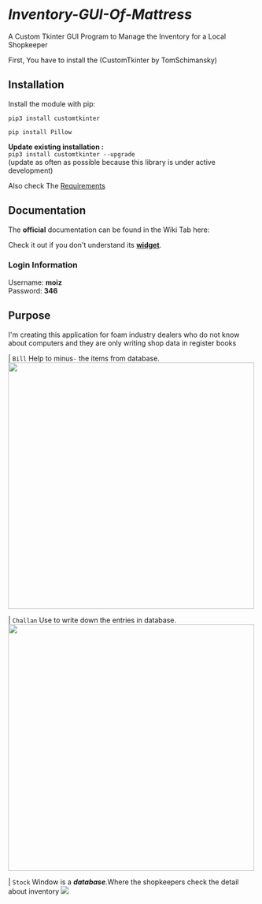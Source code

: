 # *Inventory-GUI-Of-Mattress*
A Custom Tkinter GUI Program to Manage the Inventory for a Local Shopkeeper

First, You have to install the (CustomTkinter by TomSchimansky)
## Installation
Install the module with pip:
```
pip3 install customtkinter

pip install Pillow
```

**Update existing installation :**  
```pip3 install customtkinter --upgrade```\
(update as often as possible because this library is under active development)

Also check The [Requirements](requirement.txt)

## Documentation
The **official** documentation can be found in the Wiki Tab here:

Check it out if you don't understand its **[widget](https://github.com/TomSchimansky/CustomTkinter/wiki)**.


### Login Information
Username: **moiz**  
Password: **346**

## Purpose
I'm creating this application for foam industry dealers who do not know about computers and they are only writing shop data in  register books

| `Bill` Help to minus`-` the items from database.
<img src="logo/bill.png" width="500"/>

| `Challan` Use to write down the entries in database.
<img src="logo/challan.png" width="500"/>

| `Stock` Window is a ***database***.Where the shopkeepers check the detail about inventory
<img src="logo/stock.png"/>